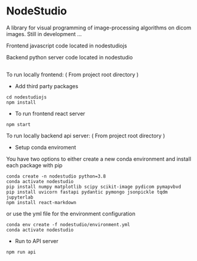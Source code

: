 # NodeStudio

A library for visual programming of image-processing algorithms on dicom images. Still in development ... 

Frontend javascript code located in nodestudiojs

Backend python server code located in nodestudio


##

To run locally frontend: ( From project root directory )
- Add third party packages
```
cd nodestudiojs 
npm install
```
- To run frontend react server
``` 
npm start
```

To run locally backend api server: ( From project root directory )

- Setup conda enviroment 

You have two options to either create a new conda environment and install each package with pip
```
conda create -n nodestudio python=3.8 
conda activate nodestudio
pip install numpy matplotlib scipy scikit-image pydicom pymapvbvd 
pip install uvicorn fastapi pydantic pymongo jsonpickle tqdm jupyterlab
npm install react-markdown
```

or use the yml file for the environment configuration

```
conda env create -f nodestudio/environment.yml
conda activate nodestudio
```
- Run to API server
```
npm run api
```
